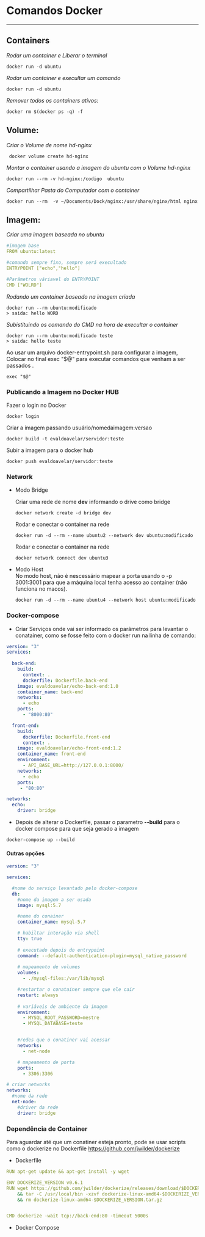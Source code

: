 # Comandos Docker

---

## Containers

_Rodar um container e Liberar o terminal_
``` shell
docker run -d ubuntu 
```

_Rodar um container e execultar um comando_
``` shell
docker run -d ubuntu 
```

_Remover todos os containers ativos:_

``` shell
docker rm $(docker ps -q) -f
```


##  Volume:

_Criar o Volume de nome hd-nginx_

``` shell
 docker volume create hd-nginx
``` 
_Montar o container usando a imagem do ubuntu com o Volume hd-nginx_

``` shell
docker run --rm -v hd-nginx:/codigo  ubuntu 
``` 
_Compartilhar Pasta do Computador com o container_

``` shell
docker run --rm  -v ~/Documents/Dock/nginx:/usr/share/nginx/html nginx
``` 


##  Imagem:

_Criar uma imagem baseada no ubuntu_

``` yaml
#imagem base
FROM ubuntu:latest

#comando sempre fixo, sempre será execultado
ENTRYPOINT ["echo","hello"] 

#Parâmetros váriavel do ENTRYPOINT
CMD ["WOLRD"]
``` 

_Rodando um container baseado na imagem criada_

``` shell
docker run --rm ubuntu:modificado 
> saida: hello WORD
``` 

_Subistituindo os comando do CMD na hora de execultar o container_

``` shell
docker run --rm ubuntu:modificado teste
> saida: hello teste
``` 

Ao usar um arquivo docker-entrypoint.sh para configurar a imagem,
Colocar no final exec "$@" para executar comandos  que venham a ser passados .

``` shell
exec "$@"
``` 

### Publicando a Imagem no Docker HUB

Fazer o login no Docker

``` shell
docker login
``` 

Criar a imagem passando usuário/nomedaimagem:versao

``` shell
docker build -t evaldoavelar/servidor:teste
``` 

Subir a imagem para o docker hub
``` shell
docker push evaldoavelar/servidor:teste 
``` 
 ### Network

 * Modo Bridge

    Criar uma rede de nome **dev** informando o drive como bridge

    ``` shell
    docker network create -d bridge dev
    ```

    Rodar e conectar o container na rede

    ``` shell
    docker run -d --rm --name ubuntu2 --network dev ubuntu:modificado
    ```

    Rodar e conectar o container na rede
    ``` shell
    docker network connect dev ubuntu3
    ```

 * Modo Host  
    No modo host, não é nescessário mapear a porta usando o -p 3001:3001 para que a máquina local tenha acesso ao container (não funciona no macos).    

    ``` shell
    docker run -d --rm --name ubuntu4 --network host ubuntu:modificado
    ```

 ### Docker-compose

 * Criar Serviços onde vai ser informado os parâmetros para levantar o conatainer, como se fosse feito com o docker run na linha de comando:

``` yaml
version: "3"
services:
  
  back-end:
    build: 
      context: .
      dockerfile: Dockerfile.back-end
    image: evaldoavelar/echo-back-end:1.0
    container_name: back-end
    networks: 
      - echo
    ports: 
      - "8000:80"

  front-end:
    build: 
      dockerfile: Dockerfile.front-end
      context: .
    image: evaldoavelar/echo-front-end:1.2
    container_name: front-end
    environment: 
      - API_BASE_URL=http://127.0.0.1:8000/
    networks:
      - echo
    ports:  
     - "80:80"

networks: 
  echo:
    driver: bridge
```    

* Depois de alterar o Dockerfile, passar o parametro **--build** para o docker compose para que seja gerado a imagem

``` shell
docker-compose up --build
```


#### Outras opções
``` yaml
version: "3"

services: 

  #nome do serviço levantado pelo docker-compose
  db:
    #nome da imagem a ser usada 
    image: mysql:5.7

    #nome do conainer
    container_name: mysql-5.7

    # habiltar interação via shell
    tty: true 
    
    # executado depois do entrypoint
    command: --default-authentication-plugin=mysql_native_password
    
    # mapeamento de volumes
    volumes: 
      - ./mysql-files:/var/lib/mysql 

    #restartar o conatainer sempre que ele cair  
    restart: always 
    
    # variáveis de ambiente da imagem
    environment: 
      - MYSQL_ROOT_PASSWORD=mestre
      - MYSQL_DATABASE=teste


    #redes que o conatiner vai acessar  
    networks: 
      - net-node

    # mapeamento de porta
    ports: 
      - 3306:3306

# criar networks
networks: 
  #nome da rede
  net-node:
    #driver da rede
    driver: bridge    
```


### Dependência de Container

Para aguardar até que um conatiner esteja pronto, pode se usar scripts como o dockerize no Dockerfile
https://github.com/jwilder/dockerize


* Dockerfile

``` yaml
RUN apt-get update && apt-get install -y wget

ENV DOCKERIZE_VERSION v0.6.1
RUN wget https://github.com/jwilder/dockerize/releases/download/$DOCKERIZE_VERSION/dockerize-linux-amd64-$DOCKERIZE_VERSION.tar.gz \
    && tar -C /usr/local/bin -xzvf dockerize-linux-amd64-$DOCKERIZE_VERSION.tar.gz \
    && rm dockerize-linux-amd64-$DOCKERIZE_VERSION.tar.gz


CMD dockerize -wait tcp://back-end:80 -timeout 5000s  
```

  * Docker Compose
  